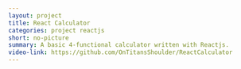 ```yaml
---
layout: project
title: React Calculator
categories: project reactjs
short: no-picture
summary: A basic 4-functional calculator written with Reactjs.
video-link: https://github.com/OnTitansShoulder/ReactCalculator
---
```

